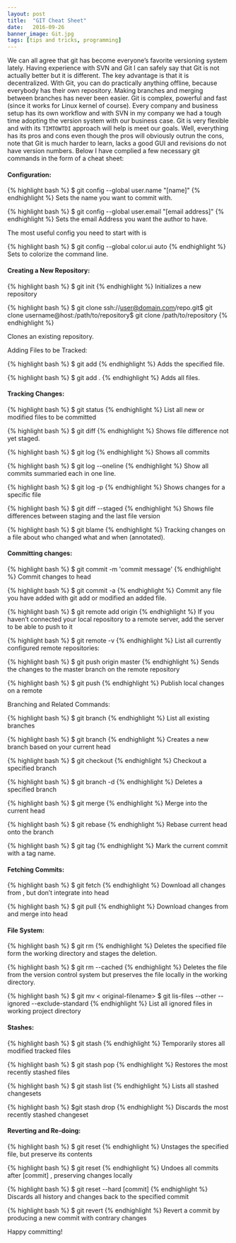 ```yaml
---
layout: post
title:  "GIT Cheat Sheet"
date:   2016-09-26
banner_image: Git.jpg
tags: [tips and tricks, programming]
---
```


We can all agree that git has become everyone’s favorite versioning system lately. Having experience with SVN and Git I can safely say that Git is not actually better but it is different. The key advantage is that it is decentralized. With Git, you can do practically anything offline, because everybody has their own repository. Making branches and merging between branches has never been easier. Git is complex, powerful and fast (since it works for Linux kernel of course). Every company and business setup has its own workflow and with SVN in my company we had a tough time adopting the version system with our business case. Git is very flexible and with its ```TIMTOWTDI``` approach will help is meet our goals. Well, everything has its pros and cons even though the pros will obviously outrun the cons, note that Git is much harder to learn, lacks a good GUI and revisions do not have version numbers. Below I have complied a few necessary git commands in the form of a cheat sheet:

<!--more-->

#### Configuration:

{% highlight bash %} $ git config --global user.name "[name]" {% endhighlight %}
Sets the name you want to commit with.

{% highlight bash %} $ git config --global user.email "[email address]" {% endhighlight %}
Sets the email Address you want the author to have.

The most useful config you need to start with is

{% highlight bash %} $ git config --global color.ui auto {% endhighlight %}
Sets to colorize the command line.

#### Creating a New Repository:

{% highlight bash %} $ git init {% endhighlight %}
Initializes a new repository

{% highlight bash %} $ git clone ssh://user@domain.com/repo.git$ git clone username@host:/path/to/repository$ git clone /path/to/repository {% endhighlight %}

Clones an existing repository.

Adding Files to be Tracked:

{% highlight bash %} $ git add {% endhighlight %}
Adds the specified file.

{% highlight bash %} $ git add . {% endhighlight %}
Adds all files.

#### Tracking Changes:

{% highlight bash %} $ git status {% endhighlight %}
List all new or modified files to be committed

{% highlight bash %} $ git diff {% endhighlight %}
Shows file difference not yet staged.

{% highlight bash %} $ git log {% endhighlight %}
Shows all commits

{% highlight bash %} $ git log --oneline {% endhighlight %}
Show all commits summaried each in one line.

{% highlight bash %} $ git log -p {% endhighlight %}
Shows changes for a specific file 

{% highlight bash %} $ git diff --staged {% endhighlight %}
Shows file differences between staging and the last file version

{% highlight bash %} $ git blame {% endhighlight %}
Tracking changes on a file about who changed what and when (annotated).

#### Committing changes:

{% highlight bash %} $ git commit -m 'commit message' {% endhighlight %}
Commit changes to head

{% highlight bash %} $ git commit -a {% endhighlight %}
Commit any file you have added with git add or modified an added file.

{% highlight bash %} $ git remote add origin {% endhighlight %}
If you haven’t connected your local repository to a remote server, add the server to be able to push to it

{% highlight bash %} $ git remote -v {% endhighlight %}
List all currently configured remote repositories:

{% highlight bash %} $ git push origin master {% endhighlight %}
Sends the changes to the master branch on the remote repository

{% highlight bash %} $ git push {% endhighlight %}
Publish local changes on a remote

Branching and Related Commands:

{% highlight bash %} $ git branch {% endhighlight %}
List all existing branches

{% highlight bash %} $ git branch {% endhighlight %}
Creates a new branch based on your current head

{% highlight bash %} $ git checkout {% endhighlight %}
Checkout a specified branch

{% highlight bash %} $ git branch -d {% endhighlight %}
Deletes a specified branch

{% highlight bash %} $ git merge {% endhighlight %}
Merge into the current head

{% highlight bash %} $ git rebase {% endhighlight %}
Rebase current head onto the branch

{% highlight bash %} $ git tag {% endhighlight %}
Mark the current commit with a tag name.

#### Fetching Commits:

{% highlight bash %} $ git fetch {% endhighlight %}
Download all changes from , but don’t integrate into head

{% highlight bash %} $ git pull {% endhighlight %}
Download changes from and merge into head

#### File System:

{% highlight bash %} $ git rm {% endhighlight %}
Deletes the specified file form the working directory and stages the deletion.

{% highlight bash %} $ git rm --cached {% endhighlight %}
Deletes the file from the version control system but preserves the file locally in the working directory.

{% highlight bash %} $ git mv < original-filename>
$ git lis-files --other --ignored --exclude-standard {% endhighlight %}
List all ignored files in working project directory

#### Stashes:

{% highlight bash %} $ git stash {% endhighlight %}
Temporarily stores all modified tracked files

{% highlight bash %} $ git stash pop {% endhighlight %}
Restores the most recently stashed files

{% highlight bash %} $ git stash list {% endhighlight %}
Lists all stashed changesets

{% highlight bash %} $git stash drop {% endhighlight %}
Discards the most recently stashed changeset

#### Reverting and Re-doing:

{% highlight bash %} $ git reset {% endhighlight %}
Unstages the specified file, but preserve its contents

{% highlight bash %} $ git reset {% endhighlight %}
Undoes all commits after [commit] , preserving changes locally

{% highlight bash %} $ git reset --hard [commit] {% endhighlight %}
Discards all history and changes back to the specified commit

{% highlight bash %} $ git revert {% endhighlight %}
Revert a commit by producing a new commit with contrary changes

Happy committing!